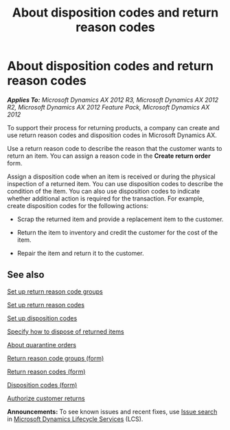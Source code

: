 ﻿---
title: About disposition codes and return reason codes
TOCTitle: About disposition codes and return reason codes
ms:assetid: 40f3ed28-3d2f-41bd-b5b3-e189dbe23b90
ms:mtpsurl: https://technet.microsoft.com/en-us/library/Gg231359(v=AX.60)
ms:contentKeyID: 53874077
ms.date: 04/18/2014
mtps_version: v=AX.60
_tocRel: gg230920(v=ax.60)/toc.json
f1_keywords:
- reason code
- disposition
- status code
- item return
---

# About disposition codes and return reason codes 


_**Applies To:** Microsoft Dynamics AX 2012 R3, Microsoft Dynamics AX 2012 R2, Microsoft Dynamics AX 2012 Feature Pack, Microsoft Dynamics AX 2012_

To support their process for returning products, a company can create and use return reason codes and disposition codes in Microsoft Dynamics AX.

Use a return reason code to describe the reason that the customer wants to return an item. You can assign a reason code in the **Create return order** form.

Assign a disposition code when an item is received or during the physical inspection of a returned item. You can use disposition codes to describe the condition of the item. You can also use disposition codes to indicate whether additional action is required for the transaction. For example, create disposition codes for the following actions:

  - Scrap the returned item and provide a replacement item to the customer.

  - Return the item to inventory and credit the customer for the cost of the item.

  - Repair the item and return it to the customer.

## See also

[Set up return reason code groups](set-up-return-reason-code-groups.md)

[Set up return reason codes](set-up-return-reason-codes.md)

[Set up disposition codes](set-up-disposition-codes.md)

[Specify how to dispose of returned items](specify-how-to-dispose-of-returned-items.md)

[About quarantine orders](about-quarantine-orders.md)

[Return reason code groups (form)](https://technet.microsoft.com/en-us/library/hh209604\(v=ax.60\))

[Return reason codes (form)](https://technet.microsoft.com/en-us/library/hh227372\(v=ax.60\))

[Disposition codes (form)](https://technet.microsoft.com/en-us/library/hh597113\(v=ax.60\))

[Authorize customer returns](authorize-customer-returns.md)

  
**Announcements:** To see known issues and recent fixes, use [Issue search](http://go.microsoft.com/fwlink/?linkid=389258) in [Microsoft Dynamics Lifecycle Services](http://go.microsoft.com/fwlink/?linkid=306505) (LCS).

